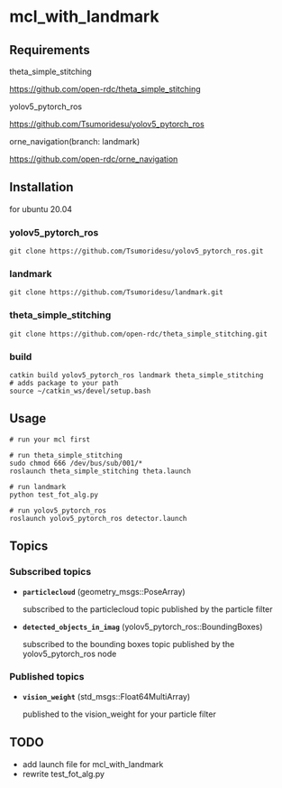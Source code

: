 # mcl_with_landmark

## Requirements
theta_simple_stitching

https://github.com/open-rdc/theta_simple_stitching

yolov5_pytorch_ros

https://github.com/Tsumoridesu/yolov5_pytorch_ros

orne_navigation(branch: landmark)

https://github.com/open-rdc/orne_navigation

## Installation

for ubuntu 20.04

### yolov5_pytorch_ros
```
git clone https://github.com/Tsumoridesu/yolov5_pytorch_ros.git
```
### landmark
```
git clone https://github.com/Tsumoridesu/landmark.git
```
### theta_simple_stitching
```
git clone https://github.com/open-rdc/theta_simple_stitching.git
```

### build
```
catkin build yolov5_pytorch_ros landmark theta_simple_stitching
# adds package to your path
source ~/catkin_ws/devel/setup.bash 
```

## Usage

```commandline  
# run your mcl first

# run theta_simple_stitching
sudo chmod 666 /dev/bus/sub/001/*
roslaunch theta_simple_stitching theta.launch

# run landmark
python test_fot_alg.py

# run yolov5_pytorch_ros
roslaunch yolov5_pytorch_ros detector.launch
```

## Topics
### Subscribed topics
* **`particlecloud`** (geometry_msgs::PoseArray)

  subscribed to the particlecloud topic published by the particle filter

* **`detected_objects_in_imag`** (yolov5_pytorch_ros::BoundingBoxes)

    subscribed to the bounding boxes topic published by the yolov5_pytorch_ros node
### Published topics
* **`vision_weight`** (std_msgs::Float64MultiArray)
    
    published to the vision_weight for your particle filter

## TODO
* add launch file for mcl_with_landmark
* rewrite test_fot_alg.py
